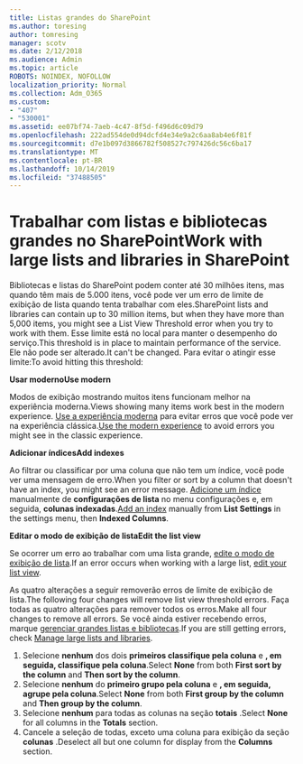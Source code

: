 ```yaml
---
title: Listas grandes do SharePoint
ms.author: toresing
author: tomresing
manager: scotv
ms.date: 2/12/2018
ms.audience: Admin
ms.topic: article
ROBOTS: NOINDEX, NOFOLLOW
localization_priority: Normal
ms.collection: Adm_O365
ms.custom:
- "407"
- "530001"
ms.assetid: ee07bf74-7aeb-4c47-8f5d-f496d6c09d79
ms.openlocfilehash: 222ad554de0d94dcfd4e34e9a2c6aa8ab4e6f81f
ms.sourcegitcommit: d7e1b097d3866782f508527c797426dc56c6ba17
ms.translationtype: MT
ms.contentlocale: pt-BR
ms.lasthandoff: 10/14/2019
ms.locfileid: "37488505"
---
```

# <a name="work-with-large-lists-and-libraries-in-sharepoint"></a><span data-ttu-id="08482-102">Trabalhar com listas e bibliotecas grandes no SharePoint</span><span class="sxs-lookup"><span data-stu-id="08482-102">Work with large lists and libraries in SharePoint</span></span>

<span data-ttu-id="08482-103">Bibliotecas e listas do SharePoint podem conter até 30 milhões itens, mas quando têm mais de 5.000 itens, você pode ver um erro de limite de exibição de lista quando tenta trabalhar com eles.</span><span class="sxs-lookup"><span data-stu-id="08482-103">SharePoint lists and libraries can contain up to 30 million items, but when they have more than 5,000 items, you might see a List View Threshold error when you try to work with them.</span></span> <span data-ttu-id="08482-104">Esse limite está no local para manter o desempenho do serviço.</span><span class="sxs-lookup"><span data-stu-id="08482-104">This threshold is in place to maintain performance of the service.</span></span> <span data-ttu-id="08482-105">Ele não pode ser alterado.</span><span class="sxs-lookup"><span data-stu-id="08482-105">It can't be changed.</span></span> <span data-ttu-id="08482-106">Para evitar o atingir esse limite:</span><span class="sxs-lookup"><span data-stu-id="08482-106">To avoid hitting this threshold:</span></span>

<span data-ttu-id="08482-107">**Usar moderno**</span><span class="sxs-lookup"><span data-stu-id="08482-107">**Use modern**</span></span>

<span data-ttu-id="08482-108">Modos de exibição mostrando muitos itens funcionam melhor na experiência moderna.</span><span class="sxs-lookup"><span data-stu-id="08482-108">Views showing many items work best in the modern experience.</span></span> <span data-ttu-id="08482-109">[Use a experiência moderna](https://support.office.com/article/66dac24b-4177-4775-bf50-3d267318caa9) para evitar erros que você pode ver na experiência clássica.</span><span class="sxs-lookup"><span data-stu-id="08482-109">[Use the modern experience](https://support.office.com/article/66dac24b-4177-4775-bf50-3d267318caa9) to avoid errors you might see in the classic experience.</span></span>

<span data-ttu-id="08482-110">**Adicionar índices**</span><span class="sxs-lookup"><span data-stu-id="08482-110">**Add indexes**</span></span>

<span data-ttu-id="08482-111">Ao filtrar ou classificar por uma coluna que não tem um índice, você pode ver uma mensagem de erro.</span><span class="sxs-lookup"><span data-stu-id="08482-111">When you filter or sort by a column that doesn't have an index, you might see an error message.</span></span> <span data-ttu-id="08482-112">[Adicione um índice](https://support.office.com/article/f3f00554-b7dc-44d1-a2ed-d477eac463b0) manualmente de **configurações de lista** no menu configurações e, em seguida, **colunas indexadas**.</span><span class="sxs-lookup"><span data-stu-id="08482-112">[Add an index](https://support.office.com/article/f3f00554-b7dc-44d1-a2ed-d477eac463b0) manually from **List Settings** in the settings menu, then **Indexed Columns**.</span></span>

<span data-ttu-id="08482-113">**Editar o modo de exibição de lista**</span><span class="sxs-lookup"><span data-stu-id="08482-113">**Edit the list view**</span></span>

<span data-ttu-id="08482-114">Se ocorrer um erro ao trabalhar com uma lista grande, [edite o modo de exibição de lista](https://support.office.com/article/15916903-e79a-423f-b4e2-02d37e1ff372).</span><span class="sxs-lookup"><span data-stu-id="08482-114">If an error occurs when working with a large list, [edit your list view](https://support.office.com/article/15916903-e79a-423f-b4e2-02d37e1ff372).</span></span>

<span data-ttu-id="08482-115">As quatro alterações a seguir removerão erros de limite de exibição de lista.</span><span class="sxs-lookup"><span data-stu-id="08482-115">The following four changes will remove list view threshold errors.</span></span> <span data-ttu-id="08482-116">Faça todas as quatro alterações para remover todos os erros.</span><span class="sxs-lookup"><span data-stu-id="08482-116">Make all four changes to remove all errors.</span></span> <span data-ttu-id="08482-117">Se você ainda estiver recebendo erros, marque [gerenciar grandes listas e bibliotecas](https://support.office.com/article/B8588DAE-9387-48C2-9248-C24122F07C59).</span><span class="sxs-lookup"><span data-stu-id="08482-117">If you are still getting errors, check [Manage large lists and libraries](https://support.office.com/article/B8588DAE-9387-48C2-9248-C24122F07C59).</span></span>

1. <span data-ttu-id="08482-118">Selecione **nenhum** dos dois **primeiros classifique pela coluna** e **, em seguida, classifique pela coluna**.</span><span class="sxs-lookup"><span data-stu-id="08482-118">Select **None** from both **First sort by the column** and **Then sort by the column**.</span></span>
2. <span data-ttu-id="08482-119">Selecione **nenhum** do **primeiro grupo pela coluna** e **, em seguida, agrupe pela coluna**.</span><span class="sxs-lookup"><span data-stu-id="08482-119">Select **None** from both **First group by the column** and **Then group by the column**.</span></span>
3. <span data-ttu-id="08482-120">Selecione **nenhum** para todas as colunas na seção **totais** .</span><span class="sxs-lookup"><span data-stu-id="08482-120">Select **None** for all columns in the **Totals** section.</span></span>
4. <span data-ttu-id="08482-121">Cancele a seleção de todas, exceto uma coluna para exibição da seção **colunas** .</span><span class="sxs-lookup"><span data-stu-id="08482-121">Deselect all but one column for display from the **Columns** section.</span></span>

